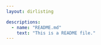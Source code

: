 ```yaml
---
layout: dirlisting

descriptions: 
  - name: "README.md"
    text: "This is a README file."
---
```

